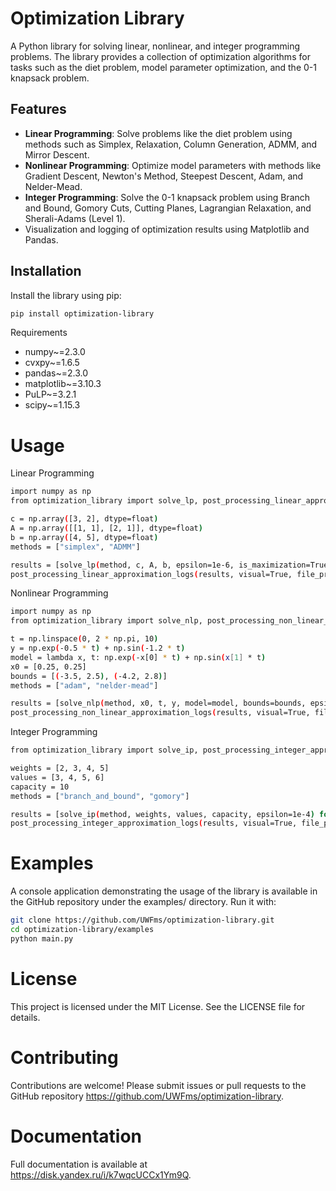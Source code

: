 # Optimization Library

A Python library for solving linear, nonlinear, and integer programming problems. The library provides a collection of optimization algorithms for tasks such as the diet problem, model parameter optimization, and the 0-1 knapsack problem.

## Features

- **Linear Programming**: Solve problems like the diet problem using methods such as Simplex, Relaxation, Column Generation, ADMM, and Mirror Descent.
- **Nonlinear Programming**: Optimize model parameters with methods like Gradient Descent, Newton's Method, Steepest Descent, Adam, and Nelder-Mead.
- **Integer Programming**: Solve the 0-1 knapsack problem using Branch and Bound, Gomory Cuts, Cutting Planes, Lagrangian Relaxation, and Sherali-Adams (Level 1).
- Visualization and logging of optimization results using Matplotlib and Pandas.

## Installation

Install the library using pip:

```bash
pip install optimization-library
```

Requirements
- numpy~=2.3.0
- cvxpy~=1.6.5
- pandas~=2.3.0
- matplotlib~=3.10.3
- PuLP~=3.2.1
- scipy~=1.15.3

# Usage
Linear Programming
```bash
import numpy as np
from optimization_library import solve_lp, post_processing_linear_approximation_logs

c = np.array([3, 2], dtype=float)
A = np.array([[1, 1], [2, 1]], dtype=float)
b = np.array([4, 5], dtype=float)
methods = ["simplex", "ADMM"]

results = [solve_lp(method, c, A, b, epsilon=1e-6, is_maximization=True) for method in methods]
post_processing_linear_approximation_logs(results, visual=True, file_print=True)
```
Nonlinear Programming
```bash
import numpy as np
from optimization_library import solve_nlp, post_processing_non_linear_approximation_logs

t = np.linspace(0, 2 * np.pi, 10)
y = np.exp(-0.5 * t) + np.sin(-1.2 * t)
model = lambda x, t: np.exp(-x[0] * t) + np.sin(x[1] * t)
x0 = [0.25, 0.25]
bounds = [(-3.5, 2.5), (-4.2, 2.8)]
methods = ["adam", "nelder-mead"]

results = [solve_nlp(method, x0, t, y, model=model, bounds=bounds, epsilon=1e-6) for method in methods]
post_processing_non_linear_approximation_logs(results, visual=True, file_print=True)
```
Integer Programming
```bash
from optimization_library import solve_ip, post_processing_integer_approximation_logs

weights = [2, 3, 4, 5]
values = [3, 4, 5, 6]
capacity = 10
methods = ["branch_and_bound", "gomory"]

results = [solve_ip(method, weights, values, capacity, epsilon=1e-4) for method in methods]
post_processing_integer_approximation_logs(results, visual=True, file_print=True)
```

# Examples
A console application demonstrating the usage of the library is available in the GitHub repository under the examples/ directory. Run it with:
```bash
git clone https://github.com/UWFms/optimization-library.git
cd optimization-library/examples
python main.py
```
# License
This project is licensed under the MIT License. See the LICENSE file for details.

# Contributing
Contributions are welcome! Please submit issues or pull requests to the GitHub repository https://github.com/UWFms/optimization-library.

# Documentation
Full documentation is available at https://disk.yandex.ru/i/k7wqcUCCx1Ym9Q.